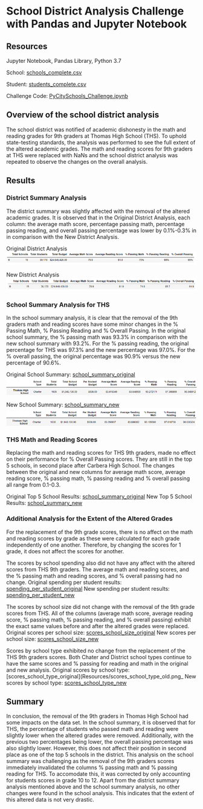 # School District Analysis Challenge with Pandas and Jupyter Notebook

## Resources 
Jupyter Notebook, Pandas Library, Python 3.7

School: [schools_complete.csv](Resources/schools_complete.csv)

Student: [students_complete.csv](Resources/students_complete.csv) 

Challenge Code: [PyCitySchools_Challenge.ipynb](PyCitySchools_Challenge.ipynb)

## Overview of the school district analysis 
The school district was notified of academic dishonesty in the math and reading grades for 9th graders at Thomas High School (THS). To uphold state-testing standards, the analysis was performed to see the full extent of the altered academic grades. The math and reading scores for 9th graders at THS were replaced with NaNs and the school district analysis was repeated to observe the changes on the overall analysis.

## Results 

### District Summary Analysis
The district summary was slightly affected with the removal of the altered academic grades. It is observed that in the Original District Analysis, each column: the average math score, percentage passing math, percentage passing reading, and overall passing percentage was lower by 0.1%-0.3% in in comparison with the New District Analysis.

Original District Analysis 
![Original District Analysis](https://github.com/tiffcklai/School_District_Analysis/blob/main/Resources/district_summary_old.png?raw=true)

New District Analysis 
![New District Analysis](https://github.com/tiffcklai/School_District_Analysis/blob/main/Resources/district_summary_new.png?raw=true)

### School Summary Analysis for THS
In the school summary analysis, it is clear that the removal of the 9th graders math and reading scores have some minor changes in the % Passing Math, % Passing Reading and % Overall Passing. In the original school summary, the % passing math was 93.3% in comparison with the new school summary with 93.2%. For the % passing reading, the original percentage for THS was 97.3% and the new percentage was 97.0%. For the % overall passing, the original percentage was 90.9% versus the new percentage of 90.6%.

Original School Summary: [school_summary_original](Resources/school_summary_old.png)
![Original_School_Summary](https://github.com/tiffcklai/School_District_Analysis/blob/main/Resources/school_summary_old.png?raw=true)

New School Summary: [school_summary_new](Resources/school_summary_new.png)
![New School Summary](https://github.com/tiffcklai/School_District_Analysis/blob/main/Resources/school_summary_new.png?raw=true)

### THS Math and Reading Scores 
Replacing the math and reading scores for THS 9th graders, made no effect on their performance for % Overall Passing scores. They are still in the top 5 schools, in second place after Carbera High School. The changes between the original and new columns for average math score, average reading score, % passing math, % passing reading and % overall passing all range from 0.1-0.3. 

Original Top 5 School Results: [school_summary_original](Resources/top_schools_old.png)
New Top 5 School Results: [school_summary_new](Resources/top_schools_new.png)

### Additional Analysis for the Extent of the Altered Grades 

For the replacement of the 9th grade scores, there is no affect on the math and reading scores by grade as these were calculated for each grade independently of one another. Therefore, by changing the scores for 1 grade, it does not affect the scores for another. 

The scores by school spending also did not have any affect with the altered scores from THS 9th graders. The average math and reading scores, and the % passing math and reading scores, and % overall passing had no change. 
Original spending per student results: [spending_per_student_original](Resources/spending_per_student_old.png)
New spending per student results: [spending_per_student_new](Resources/spending_per_student_new.png)

The scores by school size did not change with the removal of the 9th grade scores from THS. All of the columns (average math score, average reading score, % passing math, % passing reading, and % overall passing) exhibit the exact same values before and after the altered grades were replaced.
Original scores per school size: [scores_school_size_original](Resources/scores_school_size_old.png)
New scores per school size: [scores_school_size_new](Resources/scores_school_size_new.png)

Scores by school type exhibited no change from the replacement of the THS 9th graders scores. Both Chater and District school types continue to have the same scores and % passing for reading and math in the original and new analysis. 
Original scores by school type: [scores_school_type_original](Resources/scores_school_type_old.png_
New scores by school type: [scores_school_type_new](Resources/scores_school_type_new.png)

## Summary 

In conclusion, the removal of the 9th graders in Thomas High School had some impacts on the data set. In the school summary, it is observed that for THS, the percentage of students who passed math and reading were slightly lower when the altered grades were removed. Additionally, with the previous two percentages being lower, the overall passing percentage was also slightly lower. However, this does not affect their position in second place as one of the top 5 schools in the district. This analysis on the school summary was challenging as the removal of the 9th graders scores immediately invalidated the columns % passing math and % passing reading for THS. To accomodate this, it was corrected by only accounting for students scores in grade 10 to 12. Apart from the district summary analysis mentioned above and the school summary analysis, no other changes were found in the school analysis. This indicates that the extent of this altered data is not very drastic.



